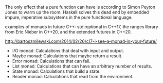 The only effect that a pure function can have is according to Simon Peyton Jones to warm up the room. Haskell solves this dead end by embedded impure, imperative subsystems in the pure functional language.

examples of monads in future C++: std::optional in C++17, the ranges library from Eric Nieber in C++20, and the extended futures in C++20.

http://bartoszmilewski.com/2014/02/26/c17-i-see-a-monad-in-your-future/


*    I/O  monad: Calculations that deal with input and output.
*    Maybe monad: Calculations that maybe return a result.
*    Error monad: Calculations that can fail.
*    List monad: Calculations that can have an arbitrary number of results.
*    State monad: Calculations that build a state.
*    Reader monad: Calculations that read from the environment.

